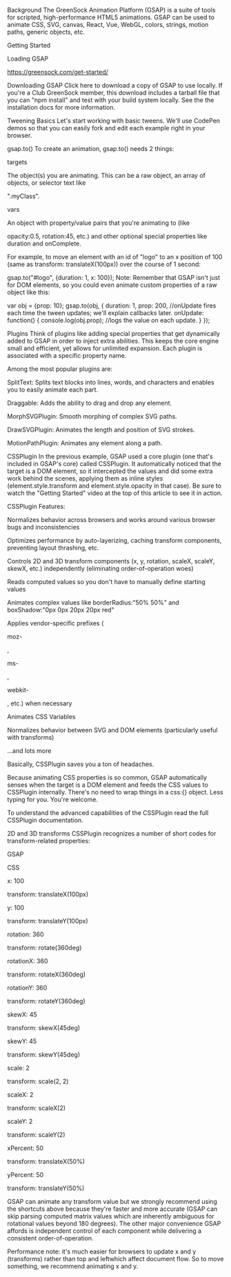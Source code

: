 Background
The GreenSock Animation Platform (GSAP) is a suite of tools for scripted, high-performance HTML5 animations. GSAP can be used to animate CSS, SVG, canvas, React, Vue, WebGL, colors, strings, motion paths, generic objects, etc. 


Getting Started

Loading GSAP

https://greensock.com/get-started/


Downloading GSAP
Click here to download a copy of GSAP to use locally. If you're a Club GreenSock member, this download includes a tarball file that you can "npm install" and test with your build system locally. See the the installation docs for more information.


Tweening Basics
Let's start working with basic tweens. We'll use CodePen demos so that you can easily fork and edit each example right in your browser.


gsap.to()
To create an animation, gsap.to() needs 2 things:

targets

The object(s) you are animating. This can be a raw object, an array of objects, or selector text like 

".myClass".

vars

An object with property/value pairs that you're animating to (like 

opacity:0.5, rotation:45, etc.) and other optional special properties like duration and onComplete.

For example, to move an element with an id of "logo" to an x position of 100 (same as transform: translateX(100px)) over the course of 1 second:

gsap.to("#logo", {duration: 1, x: 100});
Note: Remember that GSAP isn't just for DOM elements, so you could even animate custom properties of a raw object like this:

var obj = {prop: 10};
gsap.to(obj, {
  duration: 1,
  prop: 200, 
  //onUpdate fires each time the tween updates; we'll explain callbacks later.
  onUpdate: function() {
    console.log(obj.prop); //logs the value on each update.
  }
});

Plugins
Think of plugins like adding special properties that get dynamically added to GSAP in order to inject extra abilities. This keeps the core engine small and efficient, yet allows for unlimited expansion. Each plugin is associated with a specific property name.

Among the most popular plugins are:

SplitText: Splits text blocks into lines, words, and characters and enables you to easily animate each part.

Draggable: Adds the ability to drag and drop any element.

MorphSVGPlugin: Smooth morphing of complex SVG paths.

DrawSVGPlugin: Animates the length and position of SVG strokes.

MotionPathPlugin: Animates any element along a path.


CSSPlugin
In the previous example, GSAP used a core plugin (one that's included in GSAP's core) called CSSPlugin. It automatically noticed that the target is a DOM element, so it intercepted the values and did some extra work behind the scenes, applying them as inline styles (element.style.transform and element.style.opacity in that case). Be sure to watch the "Getting Started" video at the top of this article to see it in action.

CSSPlugin Features:

Normalizes behavior across browsers and works around various browser bugs and inconsistencies

Optimizes performance by auto-layerizing, caching transform components, preventing layout thrashing, etc.

Controls 2D and 3D transform components (x, y, rotation, scaleX, scaleY, skewX, etc.) independently (eliminating order-of-operation woes)

Reads computed values so you don't have to manually define starting values

Animates complex values like borderRadius:"50% 50%" and boxShadow:"0px 0px 20px 20px red"

Applies vendor-specific prefixes (

moz-

, 

ms-

, 

webkit-

, etc.) when necessary

Animates CSS Variables

Normalizes behavior between SVG and DOM elements (particularly useful with transforms)

...and lots more

Basically, CSSPlugin saves you a ton of headaches.

Because animating CSS properties is so common, GSAP automatically senses when the target is a DOM element and feeds the CSS values to CSSPlugin internally. There's no need to wrap things in a css:{} object. Less typing for you. You're welcome. 

To understand the advanced capabilities of the CSSPlugin read the full CSSPlugin documentation.


2D and 3D transforms
CSSPlugin recognizes a number of short codes for transform-related properties:

GSAP

CSS

x: 100

transform: translateX(100px)

y: 100

transform: translateY(100px)

rotation: 360

transform: rotate(360deg)

rotationX: 360

transform: rotateX(360deg)

rotationY: 360

transform: rotateY(360deg)

skewX: 45

transform: skewX(45deg)

skewY: 45

transform: skewY(45deg)

scale: 2

transform: scale(2, 2)

scaleX: 2

transform: scaleX(2)

scaleY: 2

transform: scaleY(2)

xPercent: 50

transform: translateX(50%)

yPercent: 50

transform: translateY(50%)

GSAP can animate any transform value but we strongly recommend using the shortcuts above because they're faster and more accurate (GSAP can skip parsing computed matrix values which are inherently ambiguous for rotational values beyond 180 degrees). The other major convenience GSAP affords is independent control of each component while delivering a consistent order-of-operation.

Performance note: it's much easier for browsers to update x and y (transforms) rather than top and leftwhich affect document flow. So to move something, we recommend animating x and y.
